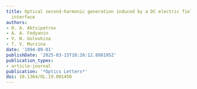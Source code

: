 ```yaml
---
title: Optical second-harmonic generation induced by a DC electric field at Si-SiO_2
  interface
authors:
- O. A. Aktsipetrov
- A. A. Fedyanin
- V. N. Golovkina
- T. V. Murzina
date: '1994-09-01'
publishDate: '2025-03-15T18:26:12.898195Z'
publication_types:
- article-journal
publication: '*Optics Letters*'
doi: 10.1364/OL.19.001450
---
```

